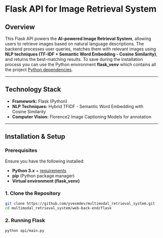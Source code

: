
# Flask API for Image Retrieval System

## Overview

This Flask API powers the **AI-powered Image Retrieval System**, allowing users to retrieve images based on natural language descriptions. The backend processes user queries, matches them with relevant images using **NLP techniques (TF-IDF + Semantic Word Embedding - Cosine Similarity)**, and returns the best-matching results. To save during the installation process you can use the Python environment **flask_venv** which contains all the project <a href="https://github.com/yvesmdev/multimodal_retrieval_system/blob/florence_embedding/web-back-end/flask/requirements.txt" target="_blank">Python dependencies</a>.

---

## **Technology Stack**
- **Framework:** Flask (Python)
- **NLP Techniques:** Hybrid TFIDF - Semantic Word Embedding with Cosine Similarity
- **Computer Vision:** Florence2 Image Captioning Models for annotation

---

## **Installation & Setup**

### **Prerequisites**
Ensure you have the following installed:
- **Python 3.x** + <a href="https://github.com/yvesmdev/multimodal_retrieval_system/blob/florence_embedding/web-back-end/flask/requirements.txt" target="_blank">requirements</a>
- **pip** (Python package manager)
- **Virtual environment (flask_venv)**

### **1. Clone the Repository**
```sh
git clone https://github.com/yvesmdev/multimodal_retrieval_system.git
cd multimodal_retrieval_system/web-back-end/flask
```

### **2. Running Flask**
```sh
python api/main.py
